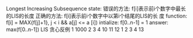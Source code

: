 
Longest Increasing Subsequence
state: 错误的方法: f[i]表示前i个数字中最长的LIS的长度 正确的方法: f[i]表示前i个数字中以第i个结尾的LIS的长 度 
function: f[i] = MAX{f[j]+1}, j < i && a[j] <= a [i]) intialize: f[0..n-1] = 1 answer: max(f[0..n-1])
LIS 贪心反例
1 1000 2 3 4 10 11 12 1 2 3 4 13
